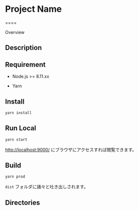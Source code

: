 # Project Name
====

Overview

## Description


## Requirement

- Node.js >= 8.11.xx

- Yarn

## Install

```bash
yarn install
```

## Run Local

```bash
yarn start
```

[http://localhost:9000/](http://localhost:9000/) にブラウザにアクセスすれば閲覧できます。

## Build

```bash
yarn prod
```

`dist` フォルダに諸々と吐き出しされます。


## Directories

```

```